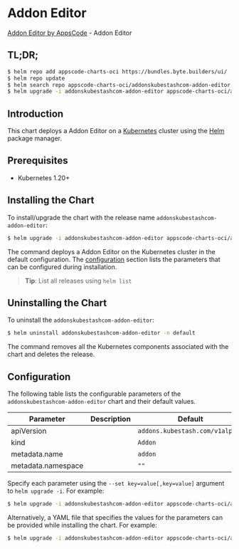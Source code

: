 # Addon Editor

[Addon Editor by AppsCode](https://appscode.com) - Addon Editor

## TL;DR;

```bash
$ helm repo add appscode-charts-oci https://bundles.byte.builders/ui/
$ helm repo update
$ helm search repo appscode-charts-oci/addonskubestashcom-addon-editor --version=v0.10.0
$ helm upgrade -i addonskubestashcom-addon-editor appscode-charts-oci/addonskubestashcom-addon-editor -n default --create-namespace --version=v0.10.0
```

## Introduction

This chart deploys a Addon Editor on a [Kubernetes](http://kubernetes.io) cluster using the [Helm](https://helm.sh) package manager.

## Prerequisites

- Kubernetes 1.20+

## Installing the Chart

To install/upgrade the chart with the release name `addonskubestashcom-addon-editor`:

```bash
$ helm upgrade -i addonskubestashcom-addon-editor appscode-charts-oci/addonskubestashcom-addon-editor -n default --create-namespace --version=v0.10.0
```

The command deploys a Addon Editor on the Kubernetes cluster in the default configuration. The [configuration](#configuration) section lists the parameters that can be configured during installation.

> **Tip**: List all releases using `helm list`

## Uninstalling the Chart

To uninstall the `addonskubestashcom-addon-editor`:

```bash
$ helm uninstall addonskubestashcom-addon-editor -n default
```

The command removes all the Kubernetes components associated with the chart and deletes the release.

## Configuration

The following table lists the configurable parameters of the `addonskubestashcom-addon-editor` chart and their default values.

|     Parameter      | Description |                  Default                   |
|--------------------|-------------|--------------------------------------------|
| apiVersion         |             | <code>addons.kubestash.com/v1alpha1</code> |
| kind               |             | <code>Addon</code>                         |
| metadata.name      |             | <code>addon</code>                         |
| metadata.namespace |             | <code>""</code>                            |


Specify each parameter using the `--set key=value[,key=value]` argument to `helm upgrade -i`. For example:

```bash
$ helm upgrade -i addonskubestashcom-addon-editor appscode-charts-oci/addonskubestashcom-addon-editor -n default --create-namespace --version=v0.10.0 --set apiVersion=addons.kubestash.com/v1alpha1
```

Alternatively, a YAML file that specifies the values for the parameters can be provided while
installing the chart. For example:

```bash
$ helm upgrade -i addonskubestashcom-addon-editor appscode-charts-oci/addonskubestashcom-addon-editor -n default --create-namespace --version=v0.10.0 --values values.yaml
```
